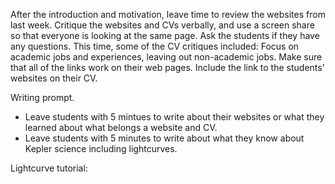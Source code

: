 
After the introduction and motivation, leave time to review the websites from last week. Critique the websites and CVs verbally, and use a screen share so that everyone is looking at the same page. Ask the students if they have any questions. This time, some of the CV critiques included: Focus on academic jobs and experiences, leaving out non-academic jobs. Make sure that all of the links work on their web pages. Include the link to the students' websites on their CV. 

Writing prompt. 
- Leave students with 5 mintues to write about their websites or what they learned about what belongs a website and CV.
- Leave students with 5 minutes to write about what they know about Kepler science including lightcurves. 

Lightcurve tutorial:

